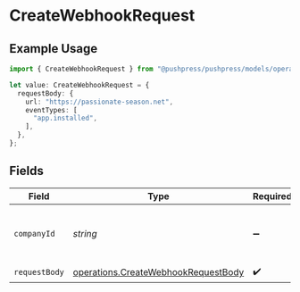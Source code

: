 # CreateWebhookRequest

## Example Usage

```typescript
import { CreateWebhookRequest } from "@pushpress/pushpress/models/operations";

let value: CreateWebhookRequest = {
  requestBody: {
    url: "https://passionate-season.net",
    eventTypes: [
      "app.installed",
    ],
  },
};
```

## Fields

| Field                                                                                      | Type                                                                                       | Required                                                                                   | Description                                                                                |
| ------------------------------------------------------------------------------------------ | ------------------------------------------------------------------------------------------ | ------------------------------------------------------------------------------------------ | ------------------------------------------------------------------------------------------ |
| `companyId`                                                                                | *string*                                                                                   | :heavy_minus_sign:                                                                         | When using multitenant API keys, specify the company                                       |
| `requestBody`                                                                              | [operations.CreateWebhookRequestBody](../../models/operations/createwebhookrequestbody.md) | :heavy_check_mark:                                                                         | N/A                                                                                        |
